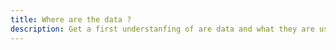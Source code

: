 ```yaml
---
title: Where are the data ?
description: Get a first understanfing of are data and what they are used for.
---
```

